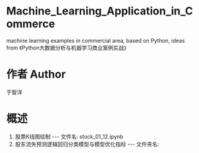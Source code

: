 # Machine_Learning_Application_in_Commerce
machine learning examples in commercial area, based on Python, ideas from 《Python大数据分析与机器学习商业案例实战》

# 作者 Author
于智洋

# 概述
1. 股票K线图绘制 --- 文件名: stock_01_12.ipynb
2. 股东流失预测逻辑回归分类模型与模型优化指标  --- 文件夹名: 
